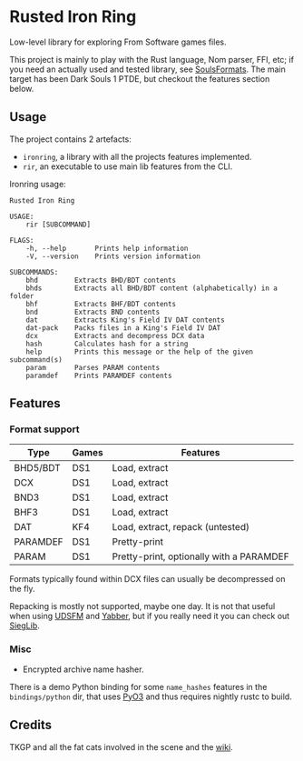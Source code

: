 Rusted Iron Ring
================

Low-level library for exploring From Software games files.

This project is mainly to play with the Rust language, Nom parser, FFI, etc; if
you need an actually used and tested library, see [SoulsFormats][soulsformats].
The main target has been Dark Souls 1 PTDE, but checkout the features section
below.

[soulsformats]: https://github.com/JKAnderson/SoulsFormats



Usage
-----

The project contains 2 artefacts:

- `ironring`, a library with all the projects features implemented.
- `rir`, an executable to use main lib features from the CLI.

Ironring usage:

```
Rusted Iron Ring

USAGE:
    rir [SUBCOMMAND]

FLAGS:
    -h, --help       Prints help information
    -V, --version    Prints version information

SUBCOMMANDS:
    bhd         Extracts BHD/BDT contents
    bhds        Extracts all BHD/BDT content (alphabetically) in a folder
    bhf         Extracts BHF/BDT contents
    bnd         Extracts BND contents
    dat         Extracts King's Field IV DAT contents
    dat-pack    Packs files in a King's Field IV DAT
    dcx         Extracts and decompress DCX data
    hash        Calculates hash for a string
    help        Prints this message or the help of the given subcommand(s)
    param       Parses PARAM contents
    paramdef    Prints PARAMDEF contents
```



Features
--------

### Format support

| Type     | Games | Features                                 |
|----------|-------|------------------------------------------|
| BHD5/BDT | DS1   | Load, extract                            |
| DCX      | DS1   | Load, extract                            |
| BND3     | DS1   | Load, extract                            |
| BHF3     | DS1   | Load, extract                            |
| DAT      | KF4   | Load, extract, repack (untested)         |
| PARAMDEF | DS1   | Pretty-print                             |
| PARAM    | DS1   | Pretty-print, optionally with a PARAMDEF |

Formats typically found within DCX files can usually be decompressed on the fly.

Repacking is mostly not supported, maybe one day. It is not that useful when
using [UDSFM][udsfm] and [Yabber][yabber], but if you really need it you can
check out [SiegLib][sieglib].

[udsfm]: https://github.com/HotPocketRemix/UnpackDarkSoulsForModding
[yabber]: https://github.com/JKAnderson/Yabber
[sieglib]: https://github.com/Dece/DarkSoulsDev/tree/master/Programs/SiegLib

### Misc

- Encrypted archive name hasher.

There is a demo Python binding for some `name_hashes` features in the
`bindings/python` dir, that uses [PyO3][pyo3] and thus requires nightly rustc to
build.

[pyo3]: https://pyo3.rs/



Credits
-------

TKGP and all the fat cats involved in the scene and the [wiki][smwiki].

[smwiki]: http://soulsmodding.wikidot.com/
